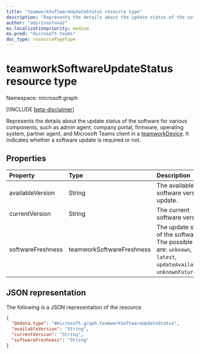 ```yaml
---
title: "teamworkSoftwareUpdateStatus resource type"
description: "Represents the details about the update status of the software for various components, such as admin agent, company portal, firmware, operating system, partner agent, and Microsoft Teams client."
author: "adsrivastava2"
ms.localizationpriority: medium
ms.prod: "microsoft-teams"
doc_type: resourcePageType
---
```


# teamworkSoftwareUpdateStatus resource type

Namespace: microsoft.graph

[!INCLUDE [beta-disclaimer](../../includes/beta-disclaimer.md)]

Represents the details about the update status of the software for various components, such as admin agent, company portal, firmware, operating system, partner agent, and Microsoft Teams client in a [teamworkDevice](../resources/teamworkdevice.md). It indicates whether a software update is required or not.

## Properties
|Property|Type|Description|
|:---|:---|:---|
|availableVersion|String|The available software version to update.|
|currentVersion|String|The current software version.|
|softwareFreshness|teamworkSoftwareFreshness|The update status of the software. The possible values are: `unknown`, `latest`, `updateAvailable`, `unknownFutureValue`.|


## JSON representation
The following is a JSON representation of the resource.
<!-- {
  "blockType": "resource",
  "@odata.type": "microsoft.graph.teamworkSoftwareUpdateStatus"
}
-->
``` json
{
  "@odata.type": "#microsoft.graph.teamworkSoftwareUpdateStatus",
  "availableVersion": "String",
  "currentVersion": "String",
  "softwareFreshness": "String"
}
```

